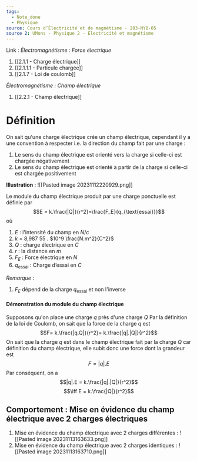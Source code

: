 ```yaml
---
tags:
  - Note_done
  - Physique
source: Cours d’Électricité et de magnétisme - 203-NYB-05
source 2: UMons - Physique 2 - Electricité et magnétisme
---
```


Link :
_Électromagnétisme : Force électrique_
1. [[2.1.1 - Charge électrique]]
2. [[2.1.1.1 - Particule chargée]]
3. [[2.1.7 - Loi de coulomb]]

_Électromagnétisme : Champ électrique_
1. [[2.2.1 - Champ électrique]]

# Définition
On sait qu'une charge électrique crée un champ électrique, cependant il y a une convention à respecter i.e. la direction du champ fait par une charge :
1. Le sens du champ électrique est orienté vers la charge si celle-ci est chargée négativement 
2. Le sens du champ électrique est orienté à partir de la charge si celle-ci est chargée positivement

**Illustration** :
![[Pasted image 20231112220929.png]]

Le module du champ électrique produit par une charge ponctuelle est définie par $$E = k.\frac{|Q|}{r^2}=\frac{F_E}{q_{\text{essai}}}$$
où 
1. $E$ : l'intensité du champ en $N/c$
2. $k$ = 8,987 55 . $10^9 \frac{N.m^2}{C^2}$
3. $Q$ : charge électrique en $C$
4. $r$ : la distance en $m$ 
5. $F_E$ : Force électrique en $N$
6. $q_{\text{essai}}$ : Charge d’essai en $C$ 

_Remarque_ :
1. $F_E$ dépend de la charge $q_{\text{essai}}$ et non l'inverse
#### Démonstration du module du champ électrique
Supposons qu'on place une charge $q$ près d'une charge $Q$
Par la définition de la loi de Coulomb, on sait que la force de la charge $q$ est $$F= k.\frac{|q.Q|}{r^2}= k.\frac{|q|.|Q|}{r^2}$$
On sait que la charge $q$ est dans le champ électrique fait par la charge $Q$ car définition du champ électrique, elle subit donc une force dont la grandeur est $$F = |q|.E$$
Par conséquent, on a $$|q|.E = k.\frac{|q|.|Q|}{r^2}$$$$\iff E = k.\frac{|Q|}{r^2}$$

## Comportement : Mise en évidence du champ électrique avec 2 charges électriques
1. Mise en évidence du champ électrique avec 2 charges différentes : ![[Pasted image 20231113163633.png]]
2. Mise en évidence du champ électrique avec 2 charges identiques : ![[Pasted image 20231113163710.png]]
